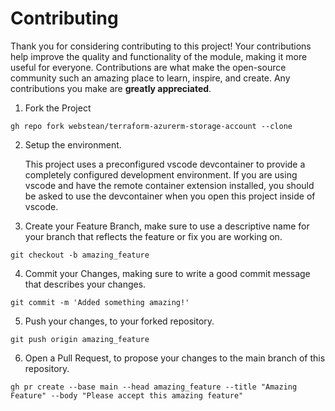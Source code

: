 # Contributing

Thank you for considering contributing to this project! Your contributions help improve the quality and functionality of the module, making it more useful for everyone.
Contributions are what make the open-source community such an amazing place to learn, inspire, and create. Any contributions you make are **greatly appreciated**.

1. Fork the Project

```shell
gh repo fork webstean/terraform-azurerm-storage-account --clone
```

2. Setup the environment.

   This project uses a preconfigured vscode devcontainer to provide a completely configured development environment. If you are using vscode and have the remote container extension installed, you should be asked to use the devcontainer when you open this project inside of vscode.

3. Create your Feature Branch, make sure to use a descriptive name for your branch that reflects the feature or fix you are working on.

```shell
git checkout -b amazing_feature
```

4. Commit your Changes, making sure to write a good commit message that describes your changes.

```shell
git commit -m 'Added something amazing!'
```

5. Push your changes, to your forked repository.

```shell
git push origin amazing_feature
```

6. Open a Pull Request, to propose your changes to the main branch of this repository.

```shell
gh pr create --base main --head amazing_feature --title "Amazing Feature" --body "Please accept this amazing feature"
```


